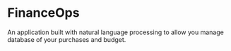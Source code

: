 # FinanceOps
An application built with natural language processing to allow you manage database of your purchases and budget.
